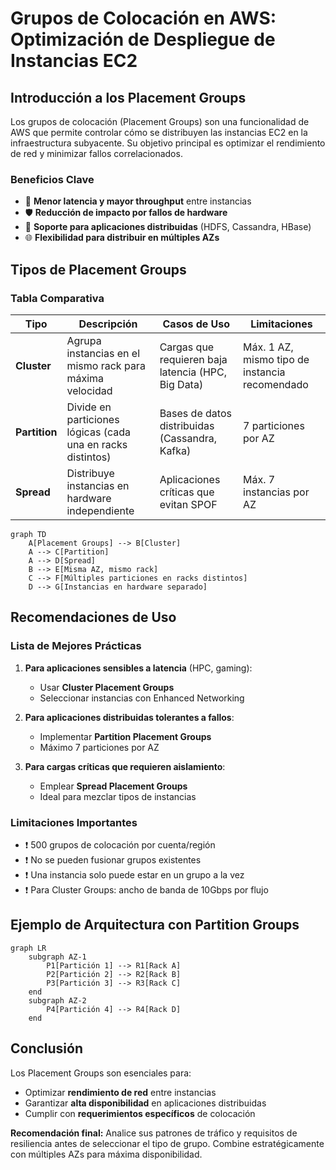# **Grupos de Colocación en AWS: Optimización de Despliegue de Instancias EC2**

## **Introducción a los Placement Groups**
Los grupos de colocación (Placement Groups) son una funcionalidad de AWS que permite controlar cómo se distribuyen las instancias EC2 en la infraestructura subyacente. Su objetivo principal es optimizar el rendimiento de red y minimizar fallos correlacionados.

### **Beneficios Clave**
- 🚀 **Menor latencia y mayor throughput** entre instancias
- 🛡️ **Reducción de impacto por fallos de hardware**
- 🧩 **Soporte para aplicaciones distribuidas** (HDFS, Cassandra, HBase)
- 🌐 **Flexibilidad para distribuir en múltiples AZs**

## **Tipos de Placement Groups**

### **Tabla Comparativa**
| Tipo | Descripción | Casos de Uso | Limitaciones |
|------|------------|--------------|--------------|
| **Cluster** | Agrupa instancias en el mismo rack para máxima velocidad | Cargas que requieren baja latencia (HPC, Big Data) | Máx. 1 AZ, mismo tipo de instancia recomendado |
| **Partition** | Divide en particiones lógicas (cada una en racks distintos) | Bases de datos distribuidas (Cassandra, Kafka) | 7 particiones por AZ |
| **Spread** | Distribuye instancias en hardware independiente | Aplicaciones críticas que evitan SPOF | Máx. 7 instancias por AZ |

```mermaid
graph TD
    A[Placement Groups] --> B[Cluster]
    A --> C[Partition]
    A --> D[Spread]
    B --> E[Misma AZ, mismo rack]
    C --> F[Múltiples particiones en racks distintos]
    D --> G[Instancias en hardware separado]
```

## **Recomendaciones de Uso**

### **Lista de Mejores Prácticas**
1. **Para aplicaciones sensibles a latencia** (HPC, gaming):
   - Usar **Cluster Placement Groups**
   - Seleccionar instancias con Enhanced Networking

2. **Para aplicaciones distribuidas tolerantes a fallos**:
   - Implementar **Partition Placement Groups**
   - Máximo 7 particiones por AZ

3. **Para cargas críticas que requieren aislamiento**:
   - Emplear **Spread Placement Groups**
   - Ideal para mezclar tipos de instancias

### **Limitaciones Importantes**
- ❗ 500 grupos de colocación por cuenta/región
- ❗ No se pueden fusionar grupos existentes
- ❗ Una instancia solo puede estar en un grupo a la vez
- ❗ Para Cluster Groups: ancho de banda de 10Gbps por flujo

## **Ejemplo de Arquitectura con Partition Groups**

```mermaid
graph LR
    subgraph AZ-1
        P1[Partición 1] --> R1[Rack A]
        P2[Partición 2] --> R2[Rack B]
        P3[Partición 3] --> R3[Rack C]
    end
    subgraph AZ-2
        P4[Partición 4] --> R4[Rack D]
    end
```

## **Conclusión**
Los Placement Groups son esenciales para:
- Optimizar **rendimiento de red** entre instancias
- Garantizar **alta disponibilidad** en aplicaciones distribuidas
- Cumplir con **requerimientos específicos** de colocación

**Recomendación final:** Analice sus patrones de tráfico y requisitos de resiliencia antes de seleccionar el tipo de grupo. Combine estratégicamente con múltiples AZs para máxima disponibilidad.
